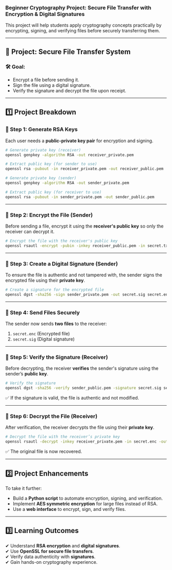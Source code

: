 ### **Beginner Cryptography Project: Secure File Transfer with Encryption & Digital Signatures**  

This project will help students apply cryptography concepts practically by encrypting, signing, and verifying files before securely transferring them.

---

## **📌 Project: Secure File Transfer System**
### **🛠 Goal:**
- Encrypt a file before sending it.
- Sign the file using a digital signature.
- Verify the signature and decrypt the file upon receipt.

---

## **1️⃣ Project Breakdown**
### **📌 Step 1: Generate RSA Keys**
Each user needs a **public-private key pair** for encryption and signing.

```bash
# Generate private key (receiver)
openssl genpkey -algorithm RSA -out receiver_private.pem

# Extract public key (for sender to use)
openssl rsa -pubout -in receiver_private.pem -out receiver_public.pem

# Generate private key (sender)
openssl genpkey -algorithm RSA -out sender_private.pem

# Extract public key (for receiver to use)
openssl rsa -pubout -in sender_private.pem -out sender_public.pem
```

---

### **📌 Step 2: Encrypt the File (Sender)**
Before sending a file, encrypt it using the **receiver's public key** so only the receiver can decrypt it.

```bash
# Encrypt the file with the receiver's public key
openssl rsautl -encrypt -pubin -inkey receiver_public.pem -in secret.txt -out secret.enc
```

---

### **📌 Step 3: Create a Digital Signature (Sender)**
To ensure the file is authentic and not tampered with, the sender signs the encrypted file using their **private key**.

```bash
# Create a signature for the encrypted file
openssl dgst -sha256 -sign sender_private.pem -out secret.sig secret.enc
```

---

### **📌 Step 4: Send Files Securely**
The sender now sends **two files** to the receiver:
1. `secret.enc` (Encrypted file)
2. `secret.sig` (Digital signature)

---

### **📌 Step 5: Verify the Signature (Receiver)**
Before decrypting, the receiver **verifies** the sender's signature using the sender’s **public key**.

```bash
# Verify the signature
openssl dgst -sha256 -verify sender_public.pem -signature secret.sig secret.enc
```
✅ If the signature is valid, the file is authentic and not modified.

---

### **📌 Step 6: Decrypt the File (Receiver)**
After verification, the receiver decrypts the file using their **private key**.

```bash
# Decrypt the file with the receiver’s private key
openssl rsautl -decrypt -inkey receiver_private.pem -in secret.enc -out secret_decrypted.txt
```
✅ The original file is now recovered.

---

## **2️⃣ Project Enhancements**
To take it further:
- Build a **Python script** to automate encryption, signing, and verification.
- Implement **AES symmetric encryption** for large files instead of RSA.
- Use a **web interface** to encrypt, sign, and verify files.

---

## **3️⃣ Learning Outcomes**
✔ Understand **RSA encryption** and **digital signatures**.  
✔ Use **OpenSSL for secure file transfers**.  
✔ Verify data authenticity with **signatures**.  
✔ Gain hands-on cryptography experience.
